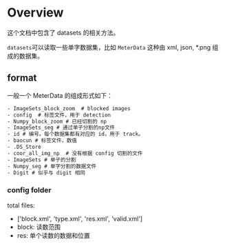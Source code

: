 # Overview


这个文档中包含了 datasets 的相关方法。

`datasets`可以读取一些单字数据集，比如 `MeterData` 这种由 xml, json, *.png 组成的数据集。


## format

一般一个 MeterData 的组成形式如下：

```txt
- ImageSets_block_zoom  # blocked images
- config  # 标签文件，用于 detection
- Numpy_block_zoom # 已经切割的 np
- ImageSets_seg # 通过单子分割的np文件
- id # 编号。每个数据集都有对应的 id，用于 track。
- baocun # 标签文件，数值
- .DS_Store
- coor_all_img_np  # 没有根据 config 切割的文件
- ImageSets # 单子的分割
- Numpy_seg # 单字分割的数据文件
- Digit # 似乎与 digit 相同
```

### config folder

total files:

- ['block.xml', 'type.xml', 'res.xml', 'valid.xml']
- block: 读数范围
- res: 单个读数的数据和位置

